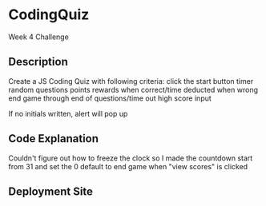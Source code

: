 # CodingQuiz
Week 4 Challenge

## Description

Create a JS Coding Quiz with following criteria:
click the start button
timer
random questions
points rewards when correct/time deducted when wrong
end game through end of questions/time out
high score input

If no initials written, alert will pop up

## Code Explanation

Couldn't figure out how to freeze the clock so I made the countdown start from 31 and set the 0 default to end game when "view scores" is clicked

## Deployment Site

